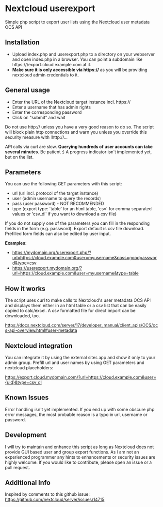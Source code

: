 # Nextcloud userexport
Simple php script to export user lists using the Nextcloud user metadata OCS API

## Installation
- Upload index.php and userexport.php to a directory on your webserver and open index.php in a browser. You can point a subdomain like https:///export.cloud.example.com at it.
- **Make sure it is only accessible via https://** as you will be providing nextcloud admin credentials to it.

## General usage
- Enter the URL of the Nextcloud target instance incl. https://
- Enter a username that has admin rights
- Enter the corresponding password
- Click on "submit" and wait

Do not use http:// unless you have a very good reason to do so.
The script will block plain http connections and warn you unless you override this security measure with !http://...

API calls via curl are slow. **Querying hundreds of user accounts can take several minutes**. Be patient :)
A progress indicator isn't implemented yet, but on the list.

## Parameters
You can use the following GET parameters with this script:

- url (url incl. protocol of the target instance)
- user (admin username to query the records)
- pass (user password) - NOT RECOMMENDED
- type (export type: 'table' for an html table, 'csv' for comma separated values or 'csv_dl' if you want to download a csv file)

If you do not supply one of the parameters you can fill in the responding fields in the form (e.g. password).
Export default is csv file download.
Prefilled form fields can also be edited by user input.

**Examples:**

- https://mydomain.org/userexport.php/?url=https://cloud.example.com&user=myusername&pass=goodpassword&type=csv
- https://userexport.mydomain.org/?url=https://cloud.example.com&user=myusername&type=table

## How it works
The script uses curl to make calls to Nextcloud's user metadata OCS API and displays them either in an html table or a csv list that can be easily copied to calc/excel. A csv formatted file for direct import can be downloaded, too.

https://docs.nextcloud.com/server/17/developer_manual/client_apis/OCS/ocs-api-overview.html#user-metadata

## Nextcloud integration
You can integrate it by using the external sites app and show it only to your admin group.
Prefill url and user names by using GET parameters and nextcloud placeholders:

https://export.cloud.mydomain.com/?url=https://cloud.example.com&user={uid}&type=csv_dl

## Known Issues
Error handling isn't yet implemented.
If you end up with some obscure php error messages, the most probable reason is a typo in url, username or password.

## Development
I will try to maintain and enhance this script as long as Nextcloud does not provide GUI based user and group export functions.
As I am not an experienced programmer any hints to enhancements or security issues are highly welcome. If you would like to contribute, please open an issue or a pull request.

## Additional Info
Inspired by comments to this github issue:
https://github.com/nextcloud/server/issues/14715
